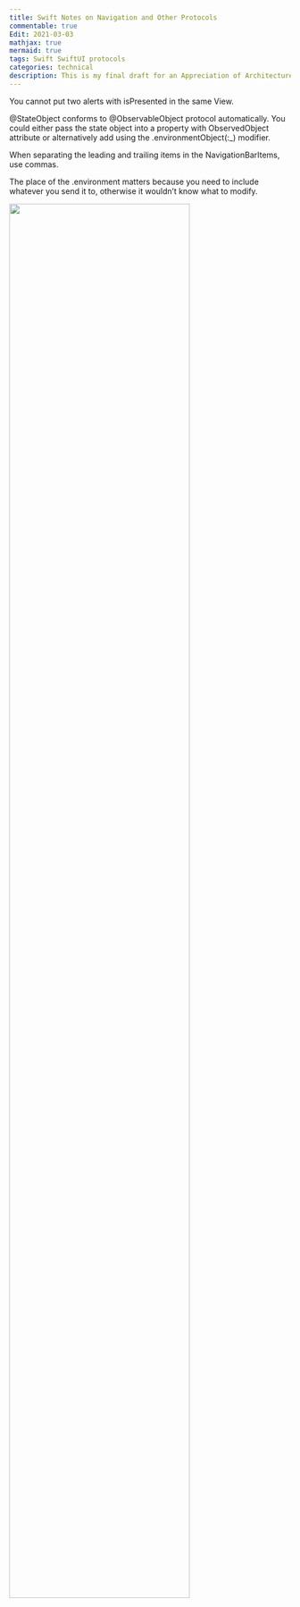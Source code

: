 ```yaml
---
title: Swift Notes on Navigation and Other Protocols
commentable: true
Edit: 2021-03-03
mathjax: true
mermaid: true
tags: Swift SwiftUI protocols
categories: technical
description: This is my final draft for an Appreciation of Architecture course, for which I focused my comparative studies between iconic Renaissance architectures and buildings established during industrial revolution.
---
```


You cannot put two alerts with isPresented in the same View.

@StateObject conforms to @ObservableObject protocol automatically. You could either pass the state object into a property with ObservedObject attribute or alternatively add using the .environmentObject(:_) modifier.

When separating the leading and trailing items in the NavigationBarItems, use commas.

The place of the .environment matters because you need to include whatever you send it to, otherwise it wouldn’t know what to modify.


<img src="https://raw.githubusercontent.com/xinyixiang/xinyixiang.github.io/master/_posts/2021-03-03-swift-notes-on-navigation-and-other-protocols/code.png" width="80%">